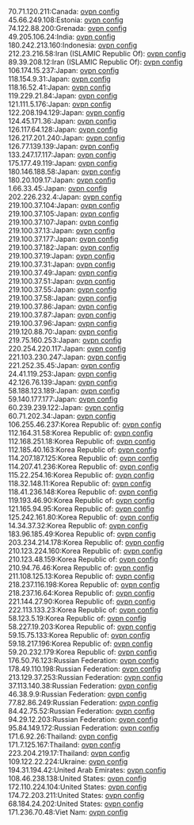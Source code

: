 70.71.120.211:Canada: [ovpn config](vpn/70_71_120_211.ovpn)  
45.66.249.108:Estonia: [ovpn config](vpn/45_66_249_108.ovpn)  
74.122.88.200:Grenada: [ovpn config](vpn/74_122_88_200.ovpn)  
49.205.106.24:India: [ovpn config](vpn/49_205_106_24.ovpn)  
180.242.213.160:Indonesia: [ovpn config](vpn/180_242_213_160.ovpn)  
212.23.216.58:Iran (ISLAMIC Republic Of): [ovpn config](vpn/212_23_216_58.ovpn)  
89.39.208.12:Iran (ISLAMIC Republic Of): [ovpn config](vpn/89_39_208_12.ovpn)  
106.174.15.237:Japan: [ovpn config](vpn/106_174_15_237.ovpn)  
118.154.9.31:Japan: [ovpn config](vpn/118_154_9_31.ovpn)  
118.16.52.41:Japan: [ovpn config](vpn/118_16_52_41.ovpn)  
119.229.21.84:Japan: [ovpn config](vpn/119_229_21_84.ovpn)  
121.111.5.176:Japan: [ovpn config](vpn/121_111_5_176.ovpn)  
122.208.194.129:Japan: [ovpn config](vpn/122_208_194_129.ovpn)  
124.45.171.36:Japan: [ovpn config](vpn/124_45_171_36.ovpn)  
126.117.64.128:Japan: [ovpn config](vpn/126_117_64_128.ovpn)  
126.217.201.240:Japan: [ovpn config](vpn/126_217_201_240.ovpn)  
126.77.139.139:Japan: [ovpn config](vpn/126_77_139_139.ovpn)  
133.247.17.117:Japan: [ovpn config](vpn/133_247_17_117.ovpn)  
175.177.49.119:Japan: [ovpn config](vpn/175_177_49_119.ovpn)  
180.146.188.58:Japan: [ovpn config](vpn/180_146_188_58.ovpn)  
180.20.109.17:Japan: [ovpn config](vpn/180_20_109_17.ovpn)  
1.66.33.45:Japan: [ovpn config](vpn/1_66_33_45.ovpn)  
202.226.232.4:Japan: [ovpn config](vpn/202_226_232_4.ovpn)  
219.100.37.104:Japan: [ovpn config](vpn/219_100_37_104.ovpn)  
219.100.37.105:Japan: [ovpn config](vpn/219_100_37_105.ovpn)  
219.100.37.107:Japan: [ovpn config](vpn/219_100_37_107.ovpn)  
219.100.37.13:Japan: [ovpn config](vpn/219_100_37_13.ovpn)  
219.100.37.177:Japan: [ovpn config](vpn/219_100_37_177.ovpn)  
219.100.37.182:Japan: [ovpn config](vpn/219_100_37_182.ovpn)  
219.100.37.19:Japan: [ovpn config](vpn/219_100_37_19.ovpn)  
219.100.37.31:Japan: [ovpn config](vpn/219_100_37_31.ovpn)  
219.100.37.49:Japan: [ovpn config](vpn/219_100_37_49.ovpn)  
219.100.37.51:Japan: [ovpn config](vpn/219_100_37_51.ovpn)  
219.100.37.55:Japan: [ovpn config](vpn/219_100_37_55.ovpn)  
219.100.37.58:Japan: [ovpn config](vpn/219_100_37_58.ovpn)  
219.100.37.86:Japan: [ovpn config](vpn/219_100_37_86.ovpn)  
219.100.37.87:Japan: [ovpn config](vpn/219_100_37_87.ovpn)  
219.100.37.96:Japan: [ovpn config](vpn/219_100_37_96.ovpn)  
219.120.88.70:Japan: [ovpn config](vpn/219_120_88_70.ovpn)  
219.75.160.253:Japan: [ovpn config](vpn/219_75_160_253.ovpn)  
220.254.220.117:Japan: [ovpn config](vpn/220_254_220_117.ovpn)  
221.103.230.247:Japan: [ovpn config](vpn/221_103_230_247.ovpn)  
221.252.35.45:Japan: [ovpn config](vpn/221_252_35_45.ovpn)  
24.41.119.253:Japan: [ovpn config](vpn/24_41_119_253.ovpn)  
42.126.76.139:Japan: [ovpn config](vpn/42_126_76_139.ovpn)  
58.188.123.189:Japan: [ovpn config](vpn/58_188_123_189.ovpn)  
59.140.177.177:Japan: [ovpn config](vpn/59_140_177_177.ovpn)  
60.239.239.122:Japan: [ovpn config](vpn/60_239_239_122.ovpn)  
60.71.202.34:Japan: [ovpn config](vpn/60_71_202_34.ovpn)  
106.255.46.237:Korea Republic of: [ovpn config](vpn/106_255_46_237.ovpn)  
112.164.31.58:Korea Republic of: [ovpn config](vpn/112_164_31_58.ovpn)  
112.168.251.18:Korea Republic of: [ovpn config](vpn/112_168_251_18.ovpn)  
112.185.40.163:Korea Republic of: [ovpn config](vpn/112_185_40_163.ovpn)  
114.207.187.125:Korea Republic of: [ovpn config](vpn/114_207_187_125.ovpn)  
114.207.41.236:Korea Republic of: [ovpn config](vpn/114_207_41_236.ovpn)  
115.22.254.16:Korea Republic of: [ovpn config](vpn/115_22_254_16.ovpn)  
118.32.148.11:Korea Republic of: [ovpn config](vpn/118_32_148_11.ovpn)  
118.41.236.148:Korea Republic of: [ovpn config](vpn/118_41_236_148.ovpn)  
119.193.46.90:Korea Republic of: [ovpn config](vpn/119_193_46_90.ovpn)  
121.165.94.95:Korea Republic of: [ovpn config](vpn/121_165_94_95.ovpn)  
125.242.161.80:Korea Republic of: [ovpn config](vpn/125_242_161_80.ovpn)  
14.34.37.32:Korea Republic of: [ovpn config](vpn/14_34_37_32.ovpn)  
183.96.185.49:Korea Republic of: [ovpn config](vpn/183_96_185_49.ovpn)  
203.234.214.178:Korea Republic of: [ovpn config](vpn/203_234_214_178.ovpn)  
210.123.224.160:Korea Republic of: [ovpn config](vpn/210_123_224_160.ovpn)  
210.123.48.159:Korea Republic of: [ovpn config](vpn/210_123_48_159.ovpn)  
210.94.76.46:Korea Republic of: [ovpn config](vpn/210_94_76_46.ovpn)  
211.108.125.13:Korea Republic of: [ovpn config](vpn/211_108_125_13.ovpn)  
218.237.116.198:Korea Republic of: [ovpn config](vpn/218_237_116_198.ovpn)  
218.237.16.64:Korea Republic of: [ovpn config](vpn/218_237_16_64.ovpn)  
221.144.27.90:Korea Republic of: [ovpn config](vpn/221_144_27_90.ovpn)  
222.113.133.23:Korea Republic of: [ovpn config](vpn/222_113_133_23.ovpn)  
58.123.5.19:Korea Republic of: [ovpn config](vpn/58_123_5_19.ovpn)  
58.227.19.203:Korea Republic of: [ovpn config](vpn/58_227_19_203.ovpn)  
59.15.75.133:Korea Republic of: [ovpn config](vpn/59_15_75_133.ovpn)  
59.18.217.196:Korea Republic of: [ovpn config](vpn/59_18_217_196.ovpn)  
59.20.232.179:Korea Republic of: [ovpn config](vpn/59_20_232_179.ovpn)  
176.50.76.123:Russian Federation: [ovpn config](vpn/176_50_76_123.ovpn)  
178.49.110.198:Russian Federation: [ovpn config](vpn/178_49_110_198.ovpn)  
213.129.37.253:Russian Federation: [ovpn config](vpn/213_129_37_253.ovpn)  
37.113.140.38:Russian Federation: [ovpn config](vpn/37_113_140_38.ovpn)  
46.38.9.9:Russian Federation: [ovpn config](vpn/46_38_9_9.ovpn)  
77.82.86.249:Russian Federation: [ovpn config](vpn/77_82_86_249.ovpn)  
84.42.75.52:Russian Federation: [ovpn config](vpn/84_42_75_52.ovpn)  
94.29.12.203:Russian Federation: [ovpn config](vpn/94_29_12_203.ovpn)  
95.84.149.172:Russian Federation: [ovpn config](vpn/95_84_149_172.ovpn)  
171.6.92.26:Thailand: [ovpn config](vpn/171_6_92_26.ovpn)  
171.7.125.167:Thailand: [ovpn config](vpn/171_7_125_167.ovpn)  
223.204.219.17:Thailand: [ovpn config](vpn/223_204_219_17.ovpn)  
109.122.22.224:Ukraine: [ovpn config](vpn/109_122_22_224.ovpn)  
194.31.194.42:United Arab Emirates: [ovpn config](vpn/194_31_194_42.ovpn)  
108.46.238.138:United States: [ovpn config](vpn/108_46_238_138.ovpn)  
172.110.224.104:United States: [ovpn config](vpn/172_110_224_104.ovpn)  
174.72.203.211:United States: [ovpn config](vpn/174_72_203_211.ovpn)  
68.184.24.202:United States: [ovpn config](vpn/68_184_24_202.ovpn)  
171.236.70.48:Viet Nam: [ovpn config](vpn/171_236_70_48.ovpn)  
